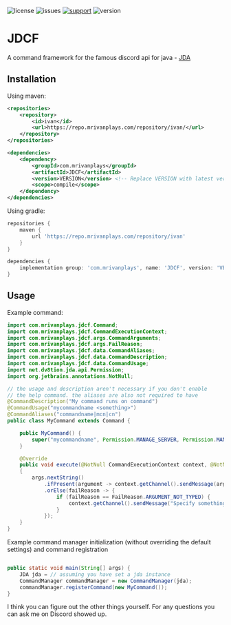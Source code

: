 ![license](https://img.shields.io/github/license/MrIvanPlays/JDCF.svg?style=for-the-badge)
![issues](https://img.shields.io/github/issues/MrIvanPlays/JDCF.svg?style=for-the-badge)
[![support](https://img.shields.io/discord/493674712334073878.svg?colorB=Blue&logo=discord&label=Support&style=for-the-badge)](https://mrivanplays.com/discord)
![version](https://img.shields.io/maven-metadata/v?color=blue&label=latest%20version&metadataUrl=https%3A%2F%2Frepo.mrivanplays.com%2Frepository%2Fivan%2Fcom%2Fmrivanplays%2FJDCF%2Fmaven-metadata.xml&style=for-the-badge)

# JDCF

A command framework for the famous discord api for java - [JDA](https://github.com/DV8FromTheWorld/JDA)

## Installation

Using maven:

```xml
<repositories>
    <repository>
        <id>ivan</id>
        <url>https://repo.mrivanplays.com/repository/ivan/</url>
    </repository>
</repositories>

<dependencies>
    <dependency>
        <groupId>com.mrivanplays</groupId>
        <artifactId>JDCF</artifactId>
        <version>VERSION</version> <!-- Replace VERSION with latest version -->
        <scope>compile</scope>  
    </dependency>
</dependencies>
```

Using gradle:

```gradle
repositories {
    maven {
        url 'https://repo.mrivanplays.com/repository/ivan'
    }
}

dependencies {
    implementation group: 'com.mrivanplays', name: 'JDCF', version: 'VERSION' // Replace VERSION with latest version
}
```

## Usage

Example command:

```java
import com.mrivanplays.jdcf.Command;
import com.mrivanplays.jdcf.CommandExecutionContext;
import com.mrivanplays.jdcf.args.CommandArguments;
import com.mrivanplays.jdcf.args.FailReason;
import com.mrivanplays.jdcf.data.CommandAliases;
import com.mrivanplays.jdcf.data.CommandDescription;
import com.mrivanplays.jdcf.data.CommandUsage;
import net.dv8tion.jda.api.Permission;
import org.jetbrains.annotations.NotNull;

// the usage and description aren't necessary if you don't enable
// the help command. the aliases are also not required to have
@CommandDescription("My command runs on command")
@CommandUsage("mycommandname <something>")
@CommandAliases("commandname|mcn|cn")
public class MyCommand extends Command {

    public MyCommand() {
        super("mycommandname", Permission.MANAGE_SERVER, Permission.MANAGE_PERMISSIONS); // the permissions are not necessary 
    }

    @Override
    public void execute(@NotNull CommandExecutionContext context, @NotNull CommandArguments args)
    {
        args.nextString()
            .ifPresent(argument -> context.getChannel().sendMessage(argument).queue())
            .orElse(failReason -> {
                if (failReason == FailReason.ARGUMENT_NOT_TYPED) {
                    context.getChannel().sendMessage("Specify something.").queue();
                }
            });
    }
}
```

Example command manager initialization (without overriding the default settings) and command registration
```java

public static void main(String[] args) {
    JDA jda = // assuming you have set a jda instance
    CommandManager commandManager = new CommandManager(jda);
    commandManager.registerCommand(new MyCommand());
}
```

I think you can figure out the other things yourself. For any questions you can ask me on Discord showed up.
